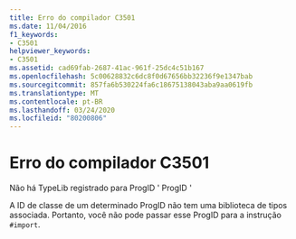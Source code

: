 ```yaml
---
title: Erro do compilador C3501
ms.date: 11/04/2016
f1_keywords:
- C3501
helpviewer_keywords:
- C3501
ms.assetid: cad69fab-2687-41ac-961f-25dc4c51b167
ms.openlocfilehash: 5c00628832c6dc8f0d67656bb32236f9e1347bab
ms.sourcegitcommit: 857fa6b530224fa6c18675138043aba9aa0619fb
ms.translationtype: MT
ms.contentlocale: pt-BR
ms.lasthandoff: 03/24/2020
ms.locfileid: "80200806"
---
```

# <a name="compiler-error-c3501"></a>Erro do compilador C3501

Não há TypeLib registrado para ProgID ' ProgID '

A ID de classe de um determinado ProgID não tem uma biblioteca de tipos associada. Portanto, você não pode passar esse ProgID para a instrução `#import`.
